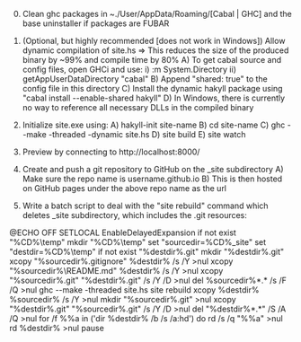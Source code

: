 0. Clean ghc packages in ~./User/AppData/Roaming/[Cabal | GHC] and the base uninstaller if packages are FUBAR

0. (Optional, but highly recommended [does not work in Windows]) Allow dynamic compilation of site.hs 
	=> This reduces the size of the produced binary by ~99% and compile time by 80%
	A) To get cabal source and config files, open GHCi and use:
		i)  :m System.Directory
		ii) getAppUserDataDirectory "cabal"
	B) Append "shared: true" to the config file in this directory
	C) Install the dynamic hakyll package using "cabal install --enable-shared hakyll"
	D) In Windows, there is currently no way to reference all necessary DLLs in the compiled binary

1. Initialize site.exe using:
	A) hakyll-init site-name
	B) cd site-name
	C) ghc --make -threaded -dynamic site.hs
	D) site build
	E) site watch
	
2. Preview by connecting to http://localhost:8000/

3. Create and push a git repository to GitHub on the _site subdirectory
	A) Make sure the repo name is username.github.io
	B) This is then hosted on GitHub pages under the above repo name as the url

5. Write a batch script to deal with the "site rebuild" command which deletes _site subdirectory, which includes the .git resources:

@ECHO OFF
SETLOCAL EnableDelayedExpansion
if not exist "%CD%\temp" mkdir "%CD%\temp"
set "sourcedir=%CD%\_site"
set "destdir=%CD%\temp"
if not exist "%destdir%\.git" mkdir "%destdir%\.git"
xcopy "%sourcedir%\.gitignore" %destdir% /s /Y >nul
xcopy "%sourcedir%\README.md" %destdir% /s /Y >nul
xcopy "%sourcedir%\.git" "%destdir%\.git" /s /Y /D >nul
del %sourcedir%\*.* /s /F /Q >nul
ghc --make -threaded site.hs
site rebuild
xcopy %destdir%  %sourcedir% /s /Y >nul
mkdir "%sourcedir%\.git" >nul
xcopy "%destdir%\.git" "%sourcedir%\.git" /s /Y /D >nul
del "%destdir%\*.*" /S /A /Q >nul
for /f %%a in ('dir %destdir% /b /s /a:hd') do rd /s /q "%%a" >nul
rd %destdir% >nul
pause 